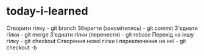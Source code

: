 # today-i-learned
Створити гілку - git branch
Зберегти (закомітитись) - git commit
З'єднати гілки - git merge
З'єднати гілки (перенести) - git rebase
Перехід на іншу гілку - git checkout
Створення нової гілки і переключення на неї - git checkout -b
